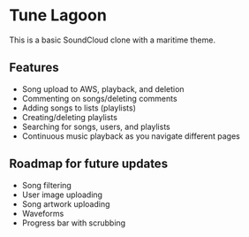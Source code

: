 # Tune Lagoon

This is a basic SoundCloud clone with a maritime theme. 

## Features

- Song upload to AWS, playback, and deletion
- Commenting on songs/deleting comments
- Adding songs to lists (playlists)
- Creating/deleting playlists
- Searching for songs, users, and playlists
- Continuous music playback as you navigate different pages

## Roadmap for future updates
- Song filtering
- User image uploading
- Song artwork uploading
- Waveforms
- Progress bar with scrubbing
